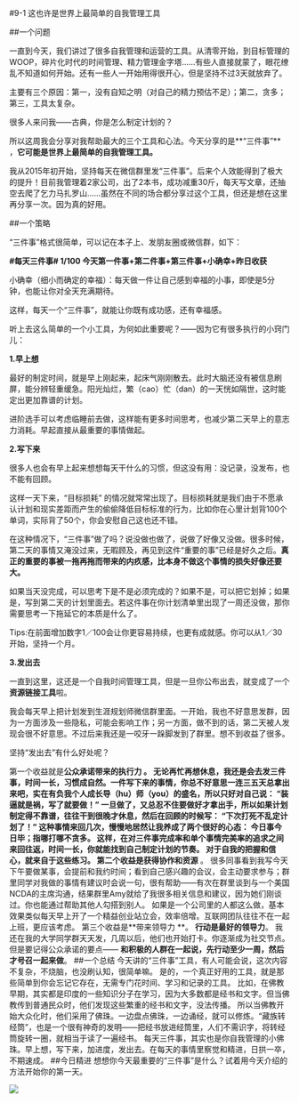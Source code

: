 #9-1 这也许是世界上最简单的自我管理工具

##一个问题

一直到今天，我们讲过了很多自我管理和运营的工具。从清零开始，到目标管理的WOOP，碎片化时代的时间管理、精力管理金字塔……有些人直接就蒙了，眼花缭乱不知道如何开始。还有一些人一开始用得很开心，但是坚持不过3天就放弃了。

主要有三个原因：第一，没有自知之明（对自己的精力预估不足）；第二，贪多；第三，工具太复杂。

很多人来问我——古典，你是怎么制定计划的？

所以这周我会分享对我帮助最大的三个工具和心法。今天分享的是**“三件事”** ，**它可能是世界上最简单的自我管理工具。**

我从2015年初开始，坚持每天在微信群里发“三件事”。后来个人效能得到了极大的提升！目前我管理着2家公司，出了2本书，成功减重30斤，每天写文章，还抽空去爬了乞力马扎罗山……虽然在不同的场合都分享过这个工具，但还是想在这里再分享一次。因为真的好用。

##一个策略

“三件事”格式很简单，可以记在本子上、发朋友圈或微信群，如下：

**#每天三件事# 1/100 今天第一件事+第二件事+第三件事+小确幸+昨日收获**

小确幸（细小而确定的幸福）：每天做一件让自己感到幸福的小事，即使是5分钟，也能让你对全天充满期待。

这样，每天一个“三件事”，就能让你既有成功感，还有幸福感。

听上去这么简单的一个小工具，为何如此重要呢？——因为它有很多执行的小窍门儿：

**1.早上想**

最好的制定时间，就是早上刚起来，起床气刚刚散去。此时大脑还没有被信息刷屏，能分辨轻重缓急。阳光灿烂，繁（cao）忙（dan）的一天恍如隔世，这时能定出更加靠谱的计划。

进阶选手可以考虑临睡前去做，这样能有更多时间思考，也减少第二天早上的意志力消耗。早起直接从最重要的事情做起。

**2.写下来**

很多人也会有早上起来想想每天干什么的习惯，但这没有用：没记录，没发布，也不能有回顾。

这样一天下来，“目标损耗” 的情况就常常出现了。目标损耗就是我们由于不愿承认计划和现实差距而产生的偷偷降低目标标准的行为，比如你在心里计划背100个单词，实际背了50个，你会安慰自己这也还不错。

在这种情况下，“三件事”做了吗？说没做也做了，说做了好像又没做。很多时候，第二天的事情又淹没过来，无暇顾及，再见到这件“重要的事”已经是好久之后。**真正的重要的事被一拖再拖而带来的内疚感，比本身不做这个事情的损失好像还要大。**

如果当天没完成，可以思考下是不是必须完成的？如果不是，可以把它划掉；如果是，写到第二天的计划里面去。若这件事在你计划清单里出现了一周还没做，那你需要思考一下拖延它的本质是什么了。

Tips:在前面增加数字1／100会让你更容易持续，也更有成就感。你可以从1／30开始，坚持一个月。

**3.发出去**

一直到这里，这还是一个自我时间管理工具，但是一旦你公布出去，就变成了一个**资源链接工具**啦。

我会每天早上把计划发到生涯规划师微信群里面。一开始，我也不好意思发群，因为一方面涉及一些隐私，可能会影响工作；另一方面，做不到的话，第二天被人发现会很不好意思。不过后来我还是一咬牙一跺脚发到了群里。想不到收益了很多。

坚持“发出去”有什么好处呢？

第一个收益就是**公众承诺带来的执行力 **。
无论再忙再想休息，我还是会去发三件事，时间一长，习惯成自然。一件写下来的事情，你总不好意思一连三五天总拿出来吧，实在有负我个人成长导（hu）师（you）的盛名，所以只好对自己说：
“装逼就是祸，写了就要做！”
一旦做了，又总忍不住要做好才拿出手，所以如果计划制定得不靠谱，往往干到很晚才休息，然后在回顾的时候写：
“下次打死不乱定计划了！”
这种事情来回几次，慢慢地居然让我养成了两个很好的心态：
**今日事今日毕；指哪打哪不贪多。**
这样，在对三件事完成率和单个事情完美率的追求之间来回往返，时间一长，你就能找到自己制定计划的节奏。
对于自我的把握和信心，就来自于这些练习。
第二个收益是**获得协作和资源** 。
很多同事看到我写今天下午要做某事，会提前和我约时间；看到自己感兴趣的会议，会主动要求参与；群里同学对我做的事情有建议时会说一句，很有帮助——有次在群里谈到与一个美国NCDA的主席沟通，结果群里Amy就给了我很多相关信息和建议，因为她们刚谈过。你也能通过帮助其他人勾搭到别人。
如果是一个公司里的人都这么做，基本效果类似每天早上开了一个精益创业站立会，效率倍增。互联网团队往往不在一起上班，更应该考虑。
第三个收益是**带来领导力 **。
**行动是最好的领导力**。
我还在我的大学同学群天天发，几周以后，他们也开始打卡。你逐渐成为社交节点。但是要记得公众承诺的要点—— **和积极的人群在一起说，先行动至少一周，然后才号召一起来做**。
##一个总结
今天讲的“三件事”工具，有人可能会说，这次内容不复杂，不烧脑，也没刷认知，很简单嘛。
是的，一个真正好用的工具，就是那些简单到你会忘记它存在，无需专门花时间、学习和记录的工具。
比如，在佛教早期，其实都是印度的一些知识分子在学习，因为大多数都是经书和文字。但当佛教传到普通民众时，他们发现这些繁重的经书和文字，没法传播。
所以当佛教开始大众化时，他们采用了佛珠。一边盘点佛珠，一边诵经，就可以修炼。“藏族转经筒”，也是一个很有神奇的发明——把经书放进经筒里，人们不需识字，将转经筒旋转一圈，就相当于读了一遍经书。
每天三件事，其实也是你自我管理的小佛珠。早上想，写下来，加进度，发出去。在每天的事情里察觉和精进，日拱一卒，不期速成。
##今日精进
想想你今天最重要的“三件事”是什么？试着用今天介绍的方法开始你的第一天。

![](./_image/img_1490.jpg)
